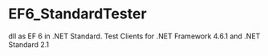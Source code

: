 # EF6_StandardTester
dll as EF 6 in .NET Standard. Test Clients for .NET Framework 4.6.1 and .NET Standard 2.1
